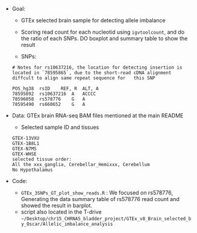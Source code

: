 - Goal:

  - GTEx selected brain sample for detecting allele imbalance

  - Scoring read count for each nucleotid using `igvtoolcount`, and do the ratio of each SNPs. DO boxplot and summary table to show the result

  - SNPs:

  ```
  # Notes for rs10637216, the location for detecting insertion is located in `78595865`, due to the short-read cDNA alignment diffcult to align same repeat sequence for   this SNP 

  POS_hg38	rsID	REF, R	ALT, A
  78595892	rs10637216	A	ACCCC
  78596058	rs578776	G	A
  78595490	rs660652	G	A

  ```


- Data: GTEx brain RNA-seq BAM files mentioned at the main README

  - Selected sample ID and tissues

  ```
  GTEX-13VXU
  GTEX-1B8L1
  GTEX-N7MS
  GTEX-WHSE
  selected tissue order:
  All the xxx_ganglia, Cerebellar_Hemixxx, Cerebellum
  No Hypothalamus
  ```

- Code:

  - `GTEx_3SNPs_GT_plot_show_reads.R` : We focused on rs578776, Generating the data summary table of rs578776 read count and showed the result in barplot.
  - script also located in the T-drive `~/Desktop/chr15_CHRNA5_bladder_project/GTEx_v8_Brain_selected_by_Oscar/Allelic_imbalance_analysis`



  
